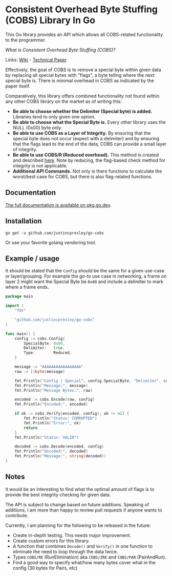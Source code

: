 # Consistent Overhead Byte Stuffing (COBS) Library In Go

This Go library provides an API which allows all COBS-related functionality to the programmer.

*What is Consistent Overhead Byte Stuffing (COBS)?*

Links: [Wiki](https://en.wikipedia.org/wiki/Consistent_Overhead_Byte_Stuffing) - [Technical Paper](http://www.stuartcheshire.org/papers/cobsforton.pdf)

Effectively, the goal of COBS is to remove a special byte within given data by replacing all special bytes with "flags", a byte telling where the next special byte is. There is minimal overhead in COBS as indicated by the paper itself.

Comparatively, this library offers combined functionality not found within any other COBS library on the market as of writing this:

 - **Be able to choose whether the Delimiter (Special byte) is added.** Libraries tend to only given one option.
 - **Be able to choose what the Special Byte is.** Every other library uses the NULL (0x00) byte only.
 - **Be able to use COBS as a Layer of Integrity.** By ensuring that the special byte does not occur (expect with a delimiter) and by ensuring that the flags lead to the end of the data, COBS can provide a small layer of integrity.
 - **Be able to use COBS/R (Reduced overhead).** This method is created and described [here](https://github.com/cmcqueen/cobs-c). Note by reducing, the flag-based check method for integrity is not applicable.
 - **Additional API Commands.** Not only is there functions to calculate the worst/best case for COBS, but there is also flag-related functions.

## Documentation

[The full documentation is available on pkg.go.dev](https://pkg.go.dev/github.com/justincpresley/go-cobs).

## Installation

```
go get -u github.com/justincpresley/go-cobs
```

Or use your favorite golang vendoring tool.

## Example / usage

It should be stated that the `Config` should be the same for a given use-case or layer/grouping. For example the go-to use case in networking, a frame on layer 2 might want the Special Byte be `0x00` and include a delimiter to mark where a frame ends.

```go
package main

import (
	"fmt"

	"github.com/justincpresley/go-cobs"
)

func main() {
	config := cobs.Config{
		SpecialByte: 0x00,
		Delimiter:   true,
		Type:        Reduced,
	}

	message := "AAAAAAAAAAAAAAAAA"
	raw := []byte(message)

	fmt.Println("Config | Special", config.SpecialByte, "Delimiter", config.Delimiter, "Type", config.Type, "|")
	fmt.Println("Message:", message)
	fmt.Println("Message Bytes:", raw)

	encoded := cobs.Encode(raw, config)
	fmt.Println("Encoded:", encoded)

	if ok := cobs.Verify(encoded, config); ok != nil {
		fmt.Println("Status: CORRUPTED")
		fmt.Println("Error:", ok)
		return
	}
	fmt.Println("Status: VALID")

	decoded := cobs.Decode(encoded, config)
	fmt.Println("Decoded:", decoded)
	fmt.Println("Message:", string(decoded))
}
```

## Notes

It would be an interesting to find what the optimal amount of flags is to provide the best integrity checking for given data.

The API is subject to change based on future additions. Speaking of additions, I am more than happy to review pull requests if anyone wants to contribute.

Currently, I am planning for the following to be released in the future:

 - Create in-depth testing. This needs major improvement.
 - Create custom errors for this library.
 - A function that combines `Decode()` and `Verify()` in one function to eliminate the need to loop through the data twice.
 - Types `COBS/RE` (RunElimination) aka `COBS/ZRE` and `COBS/PAR` (PairAndRun).
 - Find a good way to specify what/how many bytes cover what in the config (30 bytes for Pairs, etc)